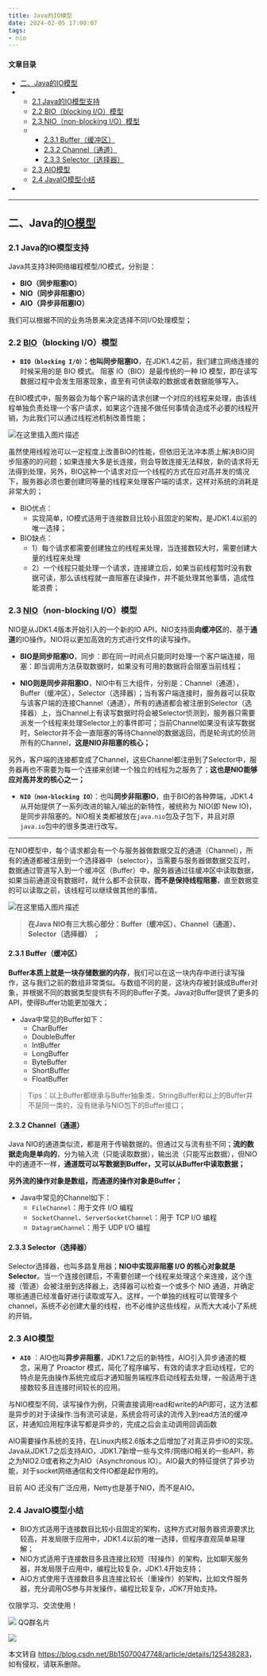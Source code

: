 ```yaml
---
title: Java的IO模型
date: 2024-02-05 17:00:07
tags:
- nio
---
```


#### 文章目录

*   [二、Java的IO模型](#JavaIO_5)
*   *   [2.1 Java的IO模型支持](#21_JavaIO_7)
    *   [2.2 BIO（blocking I/O）模型](#22_BIOblocking_IO_17)
    *   [2.3 NIO（non-blocking I/O）模型](#23_NIOnonblocking_IO_34)
    *   *   [2.3.1 Buffer（缓冲区）](#231_Buffer_58)
        *   [2.3.2 Channel（通道）](#232_Channel_73)
        *   [2.3.3 Selector（选择器）](#233_Selector_86)
    *   [2.3 AIO模型](#23_AIO_92)
    *   [2.4 JavaIO模型小结](#24_JavaIO_102)
*   [](#_108)

* * *

二、Java的[IO模型](https://so.csdn.net/so/search?q=IO%E6%A8%A1%E5%9E%8B&spm=1001.2101.3001.7020)
-------------------------------------------------------------------------------------------

### 2.1 Java的IO模型支持

Java共支持3种网络编程模型/IO模式，分别是：

*   **BIO（同步阻塞IO）**
*   **NIO（同步非阻塞IO）**
*   **AIO（异步非阻塞IO）**

我们可以根据不同的业务场景来决定选择不同I/O处理模型；

### 2.2 [BIO](https://so.csdn.net/so/search?q=BIO&spm=1001.2101.3001.7020)（blocking I/O）模型

*   **`BIO（blocking I/O）`：也叫同步阻塞IO**，在JDK1.4之前，我们建立网络连接的时候采用的是 BIO 模式。 阻塞 IO（BIO）是最传统的一种 IO 模型，即在读写数据过程中会发生阻塞现象，直至有可供读取的数据或者数据能够写入。

在BIO模式中，服务器会为每个客户端的请求创建一个对应的线程来处理，由该线程单独负责处理一个客户请求，如果这个连接不做任何事情会造成不必要的线程开销，为此我们可以通过线程池机制改善性能；

![在这里插入图片描述](https://img-blog.csdnimg.cn/17fb86a8f4a042c6b00cdb516e4f2990.png#pic_center)

虽然使用线程池可以一定程度上改善BIO的性能，但依旧无法冲本质上解决BIO同步阻塞的的问题；如果连接大多是长连接，则会导致连接无法释放，新的请求将无法得到处理，另外，BIO这种一个请求对应一个线程的方式在应对高并发的情况下，服务器必须也要创建同等量的线程来处理客户端的请求，这样对系统的消耗是非常大的；

*   BIO优点：
    *   实现简单，IO模式适用于连接数目比较小且固定的架构，是JDK1.4以前的唯一选择；
*   BIO缺点：
    *   1）每个请求都需要创建独立的线程来处理，当连接数较大时，需要创建大量的线程来处理
    *   2）一个线程只能处理一个请求，连接建立后，如果当前线程暂时没有数据可读，那么该线程就一直阻塞在读操作，并不能处理其他事情，造成性能浪费；

### 2.3 [NIO](https://so.csdn.net/so/search?q=NIO&spm=1001.2101.3001.7020)（non-blocking I/O）模型

NIO是从JDK1.4版本开始引入的一个新的IO API，NIO支持面**向缓冲区**的、基于**通道**的IO操作。NIO将以更加高效的方式进行文件的读写操作。

*   **BIO是同步阻塞IO**，同步：即在同一时间点只能同时处理一个客户端连接，阻塞：即当调用方法获取数据时，如果没有可用的数据将会阻塞当前线程；
    
*   **NIO则是同步非阻塞IO**，NIO中有三大组件，分别是：Channel（通道），Buffer（缓冲区），Selector（选择器）；当有客户端连接时，服务器可以获取与该客户端的连接Channel（通道），所有的通道都会被注册到Selector（选择器）上，当Channel上有读写数据时将会被Selector侦测到，服务器只需要派发一个线程来处理Selector上的事件即可；当前Channel如果没有读写数据时，Selector并不会一直阻塞的等待Channel的数据返回，而是轮询式的侦测所有的Channel，**这是NIO非阻塞的核心；**
    

另外，客户端的连接都变成了Channel，这些Channel都注册到了Selector中，服务器再也不需要为每一个连接来创建一个独立的线程为之服务了；**这也是NIO能够应对高并发的核心之一；**

*   **`NIO（non-blocking IO）`**：也叫**同步非阻塞IO**，由于BIO的各种弊端，JDK1.4从开始提供了一系列改进的输入/输出的新特性，被统称为 NIO(即 New IO)，是同步非阻塞的。NIO相关类都被放在`java.nio`包及子包下，并且对原`java.io`包中的很多类进行改写。

* * *

在NIO模型中，每个请求都会有一个与服务器做数据交互的通道（Channel），所有的通道都被注册到一个选择器中（selector），当需要与服务器做数据交互时，数据通过管道写入到一个缓冲区（Buffer）中，服务器通过往缓冲区中读取数据，如果当前通道没有数据时，就什么都不会获取，**而不是保持线程阻塞**，直至数据变的可以读取之前，该线程可以继续做其他的事情。

![在这里插入图片描述](https://img-blog.csdnimg.cn/232f1b5929454fa1b4c9867677381e3c.png#pic_center)

> **在Java NIO有三大核心部分：Buffer（缓冲区）、Channel（通道）、Selector（选择器） ；**

#### 2.3.1 Buffer（缓冲区）

**Buffer本质上就是一块存储数据的内存**，我们可以在这一块内存中进行读写操作，这与我们之前的数组非常类似。与数组不同的是，这块内存被封装成Buffer对象，并根据不同的数据类型提供有不同的Buffer子类。Java对Buffer提供了更多的API，使得Buffer功能更加强大；

*   Java中常见的Buffer如下：
    *   CharBuffer
    *   DoubleBuffer
    *   IntBuffer
    *   LongBuffer
    *   ByteBuffer
    *   ShortBuffer
    *   FloatBuffer

> Tips：以上Buffer都继承与Buffer抽象类，StringBuffer和以上的Buffer并不是同一类的，没有继承与NIO包下的Buffer接口；

#### 2.3.2 Channel（通道）

Java NIO的通道类似流，都是用于传输数据的。但通过又与流有些不同；**流的数据走向是单向的**，分为输入流（只能读取数据），输出流（只能写出数据），但NIO中的通道不一样，**通道既可以写数据到Buffer，又可以从Buffer中读取数据；**

**另外流的操作对象是数组，而通道的操作对象是Buffer；**

*   Java中常见的Channel如下：
    *   `FileChannel`：用于文件 I/O 编程
    *   `SocketChannel`、`ServerSocketChannel`：用于 TCP I/O 编程
    *   `DatagramChannel`：用于 UDP I/O 编程

#### 2.3.3 Selector（选择器）

Selector选择器，也叫多路复用器；**NIO中实现非阻塞 I/O 的核心对象就是 Selector**。当一个连接创建后，不需要创建一个线程来处理这个来连接，这个连接（管道）会被注册到选择器上，选择器可以检查一个或多个 NIO 通道，并确定哪些通道已经准备好进行读取或写入。这样，一个单独的线程可以管理多个channel，系统不必创建大量的线程，也不必维护这些线程，从而大大减小了系统的开销。

### 2.3 AIO模型

*   **`AIO`** ：AIO也叫**异步非阻塞**，JDK1.7之后的新特性，AIO引入异步通道的概念，采用了 Proactor 模式，简化了程序编写，有效的请求才启动线程，它的特点是先由操作系统完成后才通知服务端程序启动线程去处理，一般适用于连接数较多且连接时间较长的应用。

与NIO模型不同，读写操作为例，只需直接调用read和write的API即可，这方法都是异步的对于读操作:当有流可读是，系统会将可读的流传入到read方法的缓冲区，并通知应用程序读写都是异步的，完成之后会主动调用回调函数

AIO需要操作系统的支持，在Linux内核2.6版本之后增加了对真正异步IO的实现。Java从JDK1.7之后支持AIO，JDK1.7新增一些与文件/网络IO相关的一些API，称之为NIO2.0或者称之为AIO（Asynchronous IO）。AIO最大的特征提供了异步功能，对于socket网络通信和文件IO都是起作用的。

目前 AIO 还没有广泛应用，Netty也是基于NIO，而不是AIO。

### 2.4 JavaIO模型小结

*   BIO方式适用于连接数目比较小且固定的架构，这种方式对服务器资源要求比较高，并发局限于应用中，JDK1.4以前的唯一选择，但程序直观简单易理解；
*   NIO方式适用于连接数目多且连接比较短（轻操作）的架构，比如聊天服务器，并发局限于应用中，编程比较复杂，JDK1.4开始支持；
*   AIO方式使用于连接数目多且连接比较长（重操作）的架构，比如文件服务器，充分调用OS参与并发操作，编程比较复杂，JDK7开始支持。

 

仅限学习、交流使用！

![](https://g.csdnimg.cn/extension-box/1.1.6/image/qq.png) QQ群名片

![](https://g.csdnimg.cn/extension-box/1.1.6/image/ic_move.png)

本文转自 <https://blog.csdn.net/Bb15070047748/article/details/125438283>，如有侵权，请联系删除。